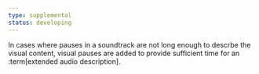 ```yaml
---
type: supplemental
status: developing
---
```


In cases where pauses in a soundtrack are not long enough to descrbe the visual content, visual pauses are added to provide sufficient time for an :term[extended audio description].